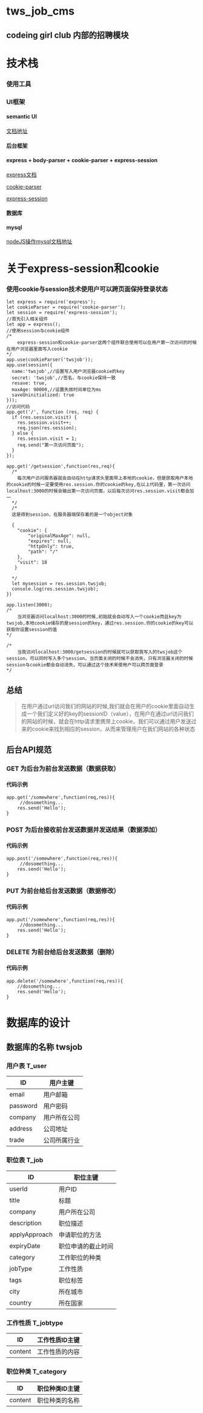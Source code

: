 # tws_job_cms

## codeing girl club 内部的招聘模块

# 技术栈

### 使用工具

### UI框架

#### semantic UI

[文档地址](http://semantic.yubolun.com/)

#### 后台框架

#### express + body-parser + cookie-parser + express-session

[express文档](https://www.zybuluo.com/XiangZhou/note/208532#reqcookies)

[cookie-parser](https://segmentfault.com/a/1190000004139342?_ea=504710)

[express-session](http://www.xgllseo.com/?p=5162)

#### 数据库

#### mysql

[nodeJS操作mysql文档地址](http://www.runoob.com/nodejs/nodejs-mysql.html)

# 关于express-session和cookie

### 使用cookie与session技术使用户可以跨页面保持登录状态

```
let express = require('express');
let cookieParser = require('cookie-parser');
let session = require('express-session');
//首先引入相关组件
let app = express();
//使用session与cookie组件
/*
    express-session和cookie-parser这两个组件联合使用可以在用户第一次访问的时候在用户浏览器里面写入cookie
*/
app.use(cookieParser('twsjob'));
app.use(session({
  name:'twsjob',//设置写入用户浏览器cookie的key
  secret: 'twsjob',//签名，与cookie保持一致
  resave: true,
  maxAge: 90000,//设置失效时间单位为ms
  saveUninitialized: true
}));
//访问代码
app.get('/', function (res, req) {
  if (res.session.visit) {
    res.session.visit++;
    req.json(res.session);
  } else {
    res.session.visit = 1;
    req.send("第一次访问页面");
  }
});

app.get('/getsession',function(res,req){
  /*
    每次用户访问服务器就会自动在http请求头里面带上本地的cookie，但是获取用户本地的cookie的时候一定要使用res.session.你的cookie的key,在以上代码里，第一次访问localhost:3000的时候会输出第一次访问页面，以后每次访问res.session.visit都会加一
  */
  /*
  这是得到session，在服务器端保存着的是一个object对象

  {
    "cookie": {
        "originalMaxAge": null,
        "expires": null,
        "httpOnly": true,
        "path": "/"
    },
    "visit": 18
   }   

  */
  let mysession = res.session.twsjob;
  console.log(res.session.twsjob);
})

app.listen(3000);
/*
    当浏览器访问localhost:3000的时候,初始就会自动写入一个cookie而且key为twsjob,本地cookie储存的是session的key，通过res.session.你的cookie的key可以获取你设置session的值
*/

/*
    当我访问localhost:3000/getsession的时候就可以获取我写入的twsjob这个session，可以同时写入多个session，当页面关闭的时候不会消失，只有浏览器关闭的时候session与cookie都会自动消失，可以通过这个技术来使用户可以跨页面登录
*/
```

## 总结

>在用户通过url访问我们的网站的时候,我们就会在用户的cookie里面自动生成一个我们定义好的key的sessionID（value），在用户在通过url访问我们的网站的时候，就会在http请求里携带上cookie，我们可以通过用户发送过来的cookie来找到相应的session，从而来管理用户在我们网站的各种状态

## 后台API规范

### GET 为后台为前台发送数据（数据获取）

#### 代码示例

```
app.get('/somewhere',function(req,res)){
     //dosomething...
    res.send('Hello');
}
```

### POST 为后台接收前台发送数据并发送结果（数据添加）

#### 代码示例

```
app.post('/somewhere',function(req,res)){
     //dosomething...
    res.send('Hello');
}
```

### PUT 为前台给后台发送数据（数据修改）

#### 代码示例

```
app.put('/somewhere',function(req,res)){
     //dosomething...
    res.send('Hello');
}
```

### DELETE 为前台给后台发送数据（删除）

#### 代码示例

```
app.delete('/somewhere',function(req,res)){
    //dosomething...
    res.send('Hello');
}
```





# 数据库的设计

## 数据库的名称 twsjob

### 用户表 T_user

|ID|用户主键|
|---|---|
|email|用户邮箱|
|password|用户密码|
|company|用户所在公司|
|address|公司地址|
|trade|公司所属行业|

### 职位表 T_job

|ID|职位主键|
|---|---|
|userId|用户ID|
|title|标题|
|company|用户所在公司|
|description|职位描述|
|applyApproach|申请职位的方法|
|expiryDate|职位申请的截止时间|
|category|工作职位的种类|
|jobType|工作性质|
|tags|职位标签|
|city|所在城市|
|country|所在国家|

### 工作性质 T_jobtype

|ID|工作性质ID主键|
|---|---|
|content|工作性质的内容|

### 职位种类 T_category

|ID|职位种类ID主键|
|---|---|
|content|职位种类的名称|






